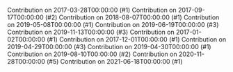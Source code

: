 Contribution on 2017-03-28T00:00:00 (#1)
Contribution on 2017-09-17T00:00:00 (#2)
Contribution on 2018-08-07T00:00:00 (#1)
Contribution on 2019-05-08T00:00:00 (#1)
Contribution on 2019-06-19T00:00:00 (#3)
Contribution on 2019-11-13T00:00:00 (#3)
Contribution on 2017-01-02T00:00:00 (#1)
Contribution on 2017-12-01T00:00:00 (#1)
Contribution on 2019-04-29T00:00:00 (#3)
Contribution on 2019-04-30T00:00:00 (#1)
Contribution on 2019-08-10T00:00:00 (#2)
Contribution on 2020-11-28T00:00:00 (#5)
Contribution on 2021-06-18T00:00:00 (#1)
